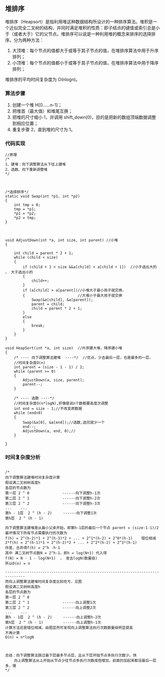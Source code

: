 ## 堆排序

堆排序（Heapsort）是指利用堆这种数据结构所设计的一种排序算法。堆积是一个近似完全二叉树的结构，并同时满足堆积的性质：即子结点的键值或索引总是小于（或者大于）它的父节点。堆排序可以说是一种利用堆的概念来排序的选择排序。分为两种方法：

1. 大顶堆：每个节点的值都大于或等于其子节点的值，在堆排序算法中用于升序排列；
2. 小顶堆：每个节点的值都小于或等于其子节点的值，在堆排序算法中用于降序排列；



堆排序的平均时间复杂度为 Ο(nlogn)。



### 算法步骤

1. 创建一个堆 H[0……n-1]；
2. 把堆首（最大值）和堆尾互换；
3. 把堆的尺寸缩小 1，并调用 shift_down(0)，目的是把新的数组顶端数据调整到相应位置；
4. 重复步骤 2，直到堆的尺寸为 1。



### 代码实现

```
//原理
/*
1、建堆：向下调整算法从下往上建堆
2、选数、向下重新调整堆
*/



/*选择排序*/
static void Swap(int *p1, int *p2)
{
	int tmp = 0;
	tmp = *p1;
	*p1 = *p2;
	*p2 = tmp;
}



void AdjustDown(int *a, int size, int parent) //小堆
{

	int child = parent * 2 + 1;
	while (child < size)
	{
		if (child + 1 < size &&a[child] < a[child + 1])  //小于选出大的 ， 大于选出小的
		{
			child++;
		}
		if (a[child] > a[parent])//小堆大于最小孩子就交换，
		{						 //大堆小于最大孩子就交换
			Swap(&a[child], &a[parent]);
			parent = child;
			child = parent * 2 + 1;
		}
		else
		{
			break;
		}
	}
}

void HeapSort(int *a, int size)  //升序建大堆，降序建小堆
{
	/* ---- 向下调整算法建堆  ----*/  //优点，少去最后一层，也是最多的一层，
	//时间复杂度O(n)
	int parent = (size - 1 - 1) / 2;
	while (parent >= 0)
	{
		AdjustDown(a, size, parent);
		parent--;
	}

	/* ---- 选数 ----*/
	//时间复杂度O(n*logN),好像是说n个数都要高度次调整
	int end = size - 1;//不改变原数据
	while (end>0)
	{
		Swap(&a[0], &a[end]);//选数,选完就少一个
		end--;
		AdjustDown(a, end, 0);//
	}

}

```



### 时间复杂度分析

```

/*
向下调整算法建堆时间复杂度计算
假设满二叉树树高度h
各层的节点数为
第一层 2 ^ 0               ------向下调整h-1次
第二层 2 ^ 1               ------向下调整h-2次
第三层 2 ^ 2               ------向下调整h-3次
...    ... 
第h - 1层  2 ^ (h - 2)     ------向下调整1次
第h层  2 ^ (h - 1)

向下调整算法建堆是从最小父亲开始，即第h-1层的最后一个节点 parent = (size-1-1)/2
最坏情况下所有节点需要执行的次数为
f(h) = 2^(h-2)*1 + 2^(h-3)*2 + ... + 2^1*(h-2) + 2^0*(h-1)    错位相减
2*f(h) = 2^(h-1)*1 + 2^(h-2)*2 + ... + 2^2*(h-2) + 2^1*(h-1)
作差、合并得f(h) = 2^h -h-1
其中 满二叉树节点数N = 2^h-1，即h = log(N+1) 代入得
f(N) = N - 1 - log(N+1)  ， 舍去logN(数量级)
所以O(n) = n

-------------------------------------------------------------------------------
而向上调整算法建堆时间复杂度比较吃亏，见图
假设满二叉树树高度h
各层的节点数为
第一层 2 ^ 0               
第二层 2 ^ 1               ------向上调整1次
第三层 2 ^ 2               ------向上调整2次
...    ...
第h - 1层  2 ^ (h - 2)     ------向上调整h-2次
第h层  2 ^ (h - 1)         ------向上调整h-1次
计算方法还是错位相减，由图显然可发现向上调整算法执行次数数量级明显提高
不再计算
O(n) = n*logN



总结：向下调整算法跳过最下层最多节点层，且从下层开始节点多执行次数少。快
	向上调整算法从上开始从节点少往节点多执行次数成倍增加，前面的加起来都没最后一层多，慢
*/
```

